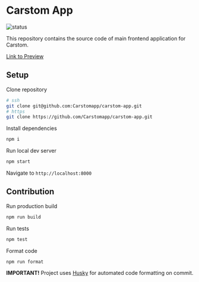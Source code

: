 # Carstom App

![status](https://github.com/Carstomapp/carstom-app/actions/workflows/gatsby.yml/badge.svg?branch=main)

This repository contains the source code of main frontend application for Carstom.

[Link to Preview](https://Carstomapp.github.io/carstom-app/)

## Setup

Clone repository

```bash
# ssh
git clone git@github.com:Carstomapp/carstom-app.git
# https
git clone https://github.com/Carstomapp/carstom-app.git
```

Install dependencies

```bash
npm i
```

Run local dev server

```bash
npm start
```

Navigate to `http://localhost:8000`

## Contribution

Run production build

```bash
npm run build
```

Run tests

```bash
npm test
```

Format code

```bash
npm run format
```

**IMPORTANT!** Project uses [Husky](https://github.com/typicode/husky) for automated code formatting on commit.
